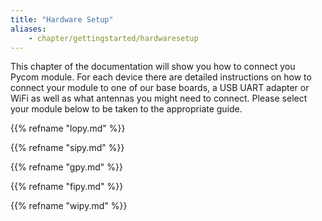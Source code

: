 ```yaml
---
title: "Hardware Setup"
aliases:
    - chapter/gettingstarted/hardwaresetup
---
```


This chapter of the documentation will show you how to connect you Pycom module. For each device there are detailed instructions on how to connect your module to one of our base boards, a USB UART adapter or WiFi as well as what antennas you might need to connect. Please select your module below to be taken to the appropriate guide.

{{% refname "lopy.md" %}}

{{% refname "sipy.md" %}}

{{% refname "gpy.md" %}}

{{% refname "fipy.md" %}}

{{% refname "wipy.md" %}}

